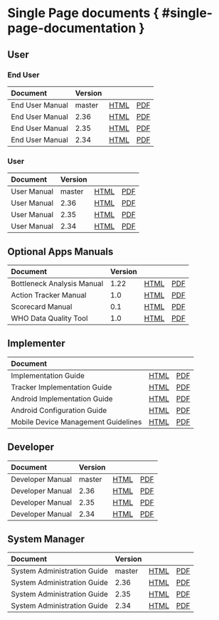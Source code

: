 
# Single Page documents { #single-page-documentation }

## User

### End User

|Document|Version|||
|:---------|---|---|---|
|End User Manual|master|[HTML](../../full/use/user-guides/dhis-core-version-master/dhis2-end-user-manual.html)|[PDF](../../full/use/user-guides/dhis-core-version-master/dhis2-end-user-manual.pdf)|
|End User Manual|2.36|[HTML](../../full/use/user-guides/dhis-core-version-236/dhis2-end-user-manual.html)|[PDF](../../full/use/user-guides/dhis-core-version-236/dhis2-end-user-manual.pdf)|
|End User Manual|2.35|[HTML](../../full/use/user-guides/dhis-core-version-235/dhis2-end-user-manual.html)|[PDF](../../full/use/user-guides/dhis-core-version-235/dhis2-end-user-manual.pdf)|
|End User Manual|2.34|[HTML](../../full/use/user-guides/dhis-core-version-234/dhis2-end-user-manual.html)|[PDF](../../full/use/user-guides/dhis-core-version-234/dhis2-end-user-manual.pdf)|

### User

|Document|Version|||
|:---------|---|---|---|
|User Manual|master|[HTML](../../full/use/user-guides/dhis-core-version-master/dhis2-user-manual.html)|[PDF](../../full/use/user-guides/dhis-core-version-master/dhis2-user-manual.pdf)|
|User Manual|2.36|[HTML](../../full/use/user-guides/dhis-core-version-236/dhis2-user-manual.html)|[PDF](../../full/use/user-guides/dhis-core-version-236/dhis2-user-manual.pdf)|
|User Manual|2.35|[HTML](../../full/use/user-guides/dhis-core-version-235/dhis2-user-manual.html)|[PDF](../../full/use/user-guides/dhis-core-version-235/dhis2-user-manual.pdf)|
|User Manual|2.34|[HTML](../../full/use/user-guides/dhis-core-version-234/dhis2-user-manual.html)|[PDF](../../full/use/user-guides/dhis-core-version-234/dhis2-user-manual.pdf)|

## Optional Apps Manuals

|Document|Version|||
|:---------|---|---|---|
|Bottleneck Analysis Manual|1.22|[HTML](../../full/use/optional-apps/bottleneck-analysis-app/app-version-122.html)|[PDF](../../full/use/optional-apps/bottleneck-analysis-app/app-version-122.pdf)|
|Action Tracker Manual|1.0|[HTML](../../full/use/optional-apps/action-tracker-app.html)|[PDF](../../full/use/optional-apps/action-tracker-app.pdf)|
|Scorecard Manual|0.1|[HTML](../../full/use/optional-apps/interactive-scorecard-ap-manual.html)|[PDF](../../full/use/optional-apps/interactive-scorecard-ap-manual.pdf)|
|WHO Data Quality Tool|1.0|[HTML](../../full/use/optional-apps/who-data-quality-tool-manual.html)|[PDF](../../full/use/optional-apps/who-data-quality-tool-manual.pdf)|

## Implementer

|Document|||
|:------|---|---|
|Implementation Guide|[HTML](../../full/implement/dhis2-implementation-guide.html)|[PDF](../../full/implement/dhis2-implementation-guide.pdf)|
|Tracker Implementation Guide|[HTML](../../full/implement/dhis2-tracker-implementation-guide.html)|[PDF](../../full/implement/dhis2-tracker-implementation-guide.pdf)|
|Android Implementation Guide|[HTML](../../full/implement/dhis2-android-implementation-guide.html)|[PDF](../../full/implement/dhis2-android-implementation-guide.pdf)|
|Android Configuration Guide|[HTML](../../full/implement/dhis2-android-configuration-guide.html)|[PDF](../../full/implement/dhis2-android-configuration-guide.pdf)|
|Mobile Device Management Guidelines|[HTML](../../full/implement/mobile-device-management-guidelines.html)|[PDF](../../full/implement/mobile-device-management-guidelines.pdf)|

## Developer

|Document|Version|||
|:---------|---|---|---|
|Developer Manual|master|[HTML](../../full/develop/dhis-core-version-master/developer-manual.html)|[PDF](../../full/develop/dhis-core-version-master/developer-manual.pdf)|
|Developer Manual|2.36|[HTML](../../full/develop/dhis-core-version-236/developer-manual.html)|[PDF](../../full/develop/dhis-core-version-236/developer-manual.pdf)|
|Developer Manual|2.35|[HTML](../../full/develop/dhis-core-version-235/developer-manual.html)|[PDF](../../full/develop/dhis-core-version-235/developer-manual.pdf)|
|Developer Manual|2.34|[HTML](../../full/develop/dhis-core-version-234/developer-manual.html)|[PDF](../../full/develop/dhis-core-version-234/developer-manual.pdf)|

## System Manager

|Document|Version|||
|:---------|---|---|---|
|System Administration Guide|master|[HTML](../../full/manage/dhis-core-version-master/system-administration-guide.html)|[PDF](../../full/manage/dhis-core-version-master/system-administration-guide.pdf)|
|System Administration Guide|2.36|[HTML](../../full/manage/dhis-core-version-236/system-administration-guide.html)|[PDF](../../full/manage/dhis-core-version-236/system-administration-guide.pdf)|
|System Administration Guide|2.35|[HTML](../../full/manage/dhis-core-version-235/system-administration-guide.html)|[PDF](../../full/manage/dhis-core-version-235/system-administration-guide.pdf)|
|System Administration Guide|2.34|[HTML](../../full/manage/dhis-core-version-234/system-administration-guide.html)|[PDF](../../full/manage/dhis-core-version-234/system-administration-guide.pdf)|
